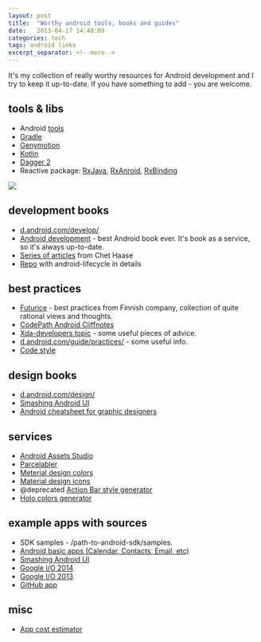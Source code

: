 ```yaml
---
layout: post
title:  "Worthy android tools, books and guides"
date:   2013-04-17 14:48:09
categories: tech
tags: android links
excerpt_separator: <!--more-->
---
```


It's my collection of really worthy resources for Android development and I try to keep it up-to-date. If you have something to add - you are welcome.

<!--more-->

tools & libs
------------

* Android [tools](http://developer.android.com/sdk/installing/studio.html)
* [Gradle](http://www.gradle.org/)
* [Genymotion](http://www.genymotion.com/)
* [Kotlin](https://kotlinlang.org/)
* [Dagger 2](http://google.github.io/dagger/)
* Reactive package: [RxJava](https://github.com/ReactiveX/RxJava), [RxAnroid](https://github.com/ReactiveX/RxAndroid), [RxBinding](https://github.com/JakeWharton/RxBinding)

![](https://img-fotki.yandex.ru/get/15521/59765760.0/0_aa09b_59d256c5_M.png)

development books
-----------------

* [d.android.com/develop/](http://d.android.com/develop/)
* [Android development](http://commonsware.com/Android/) - best Android book ever. It's book as a service, so it's always up-to-date.
* [Series of articles](https://medium.com/google-developers/developing-for-android-introduction-5345b451567c) from Chet Haase
* [Repo](https://github.com/xxv/android-lifecycle) with android-lifecycle in details

best practices
--------------

* [Futurice](https://github.com/futurice/android-best-practices) - best practices from Finnish company, collection of quite rational views and thoughts.
* [CodePath Android Cliffnotes](https://guides.codepath.com/android)
* [Xda-developers topic](http://forum.xda-developers.com/showthread.php?t=2635275) - some useful pieces of advice.
* [d.android.com/guide/practices/](http://developer.android.com/guide/practices/index.html) - some useful info.
* [Code style](http://source.android.com/source/code-style.html)

design books
------------

* [d.android.com/design/](http://d.android.com/design/)
* [Smashing Android UI](http://www.androiduipatterns.com/p/smashing-android-ui.html)
* [Android cheatsheet for graphic designers](http://petrnohejl.github.io/Android-Cheatsheet-For-Graphic-Designers/)

services
--------

* [Android Assets Studio](http://romannurik.github.io/AndroidAssetStudio/)
* [Parcelabler](http://devk.it/proj/parcelabler/)
* [Meterial design colors](http://www.materialpalette.com/)
* [Material design icons](https://github.com/google/material-design-icons/releases/latest)
* @deprecated [Action Bar style generator](http://jgilfelt.github.io/android-actionbarstylegenerator/)
* [Holo colors generator](http://android-holo-colors.com/)

example apps with sources
-------------------------

* SDK samples - /path-to-android-sdk/samples.
* [Android basic apps (Calendar, Contacts, Email, etc)](https://android.googlesource.com/)
* [Smashing Android UI](https://play.google.com/store/apps/details?id=com.androiduipatterns.smashingandroidui.examples&feature=search_result#?t=W251bGwsMSwxLDEsImNvbS5hbmRyb2lkdWlwYXR0ZXJucy5zbWFzaGluZ2FuZHJvaWR1aS5leGFtcGxlcyJd)
* [Google I/O 2014](https://play.google.com/store/apps/details?id=com.google.samples.apps.iosched)
* [Google I/O 2013](https://play.google.com/store/apps/details?id=com.google.android.apps.iosched&feature=search_result#?t=W251bGwsMSwxLDEsImNvbS5nb29nbGUuYW5kcm9pZC5hcHBzLmlvc2NoZWQiXQ..)
* [GitHub app](https://play.google.com/store/apps/details?id=com.github.mobile&feature=search_result#?t=W251bGwsMSwxLDEsImNvbS5naXRodWIubW9iaWxlIl0.)

misc
----

* [App cost estimator](http://howmuchtomakeanapp.com/)
